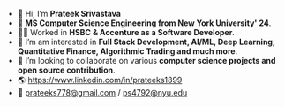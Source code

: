 - 👋 Hi, I’m **Prateek Srivastava**
- 👀 **MS Computer Science Engineering from New York University' 24**.
- 👩‍💻 Worked in **HSBC & Accenture as a Software Developer**.
- 🌱 I’m am interested in **Full Stack Development, AI/ML, Deep Learning, Quantitative Finance, Algorithmic Trading and much more**.
- 💞️ I’m looking to collaborate on various **computer science projects and open source contribution**.
- 🌎 https://www.linkedin.com/in/prateeks1899
- 📧 prateeks778@gmail.com / ps4792@nyu.edu
<!---
ps1899/ps1899 is a ✨ special ✨ repository because its `README.md` (this file) appears on your GitHub profile.
You can click the Preview link to take a look at your changes.
--->
